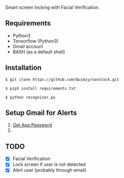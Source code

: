 Smart screen locking with Facial Verification.


## Requirements

- Python3
- Tensorflow (Python3)
- Gmail account
- BASH (as a default shell)

## Installation

```
$ git clone https://github.com/Quimzy/nanolock.git

$ pip3 install requirements.txt

$ python recognizer.py
```

## Setup Gmail for Alerts

1. <a href="https://support.google.com/accounts/answer/185833?hl=en"> Get App Password </a>
2.  

## TODO

- [X] Facial Verification
- [X] Lock screen if user is not detected
- [X] Alert user (probably through email)